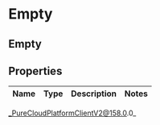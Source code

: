 # Empty

## Empty

## Properties

|Name | Type | Description | Notes|
|------------ | ------------- | ------------- | -------------|



_PureCloudPlatformClientV2@158.0.0_
